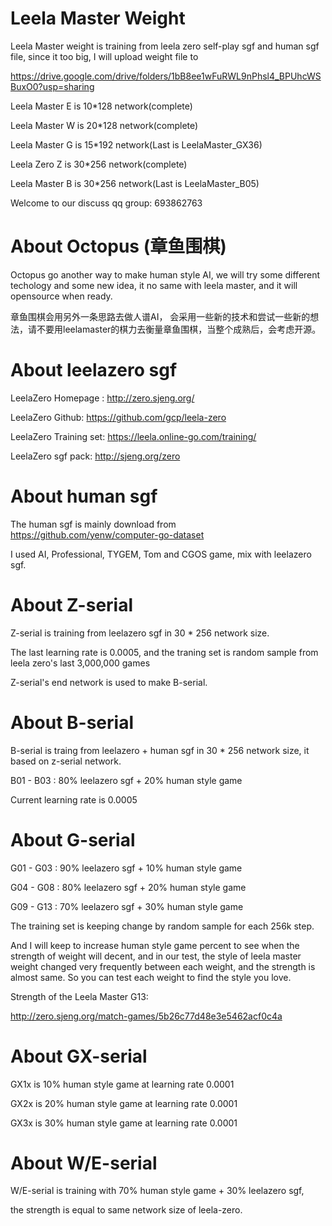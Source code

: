 # Leela Master Weight
Leela Master weight is training from leela zero self-play sgf and human sgf file, since it too big, I will upload weight file to 

https://drive.google.com/drive/folders/1bB8ee1wFuRWL9nPhsl4_BPUhcWSBuxO0?usp=sharing

Leela Master E is 10*128 network(complete)

Leela Master W is 20*128 network(complete)

Leela Master G is 15*192 network(Last is LeelaMaster_GX36)

Leela Zero Z is 30*256 network(complete)

Leela Master B is 30*256 network(Last is LeelaMaster_B05)

Welcome to our discuss qq group: 693862763

# About Octopus (章鱼围棋)
Octopus go another way to make human style AI, we will try some different techology and some new idea, it no same with leela master, and it will opensource when ready.

章鱼围棋会用另外一条思路去做人谱AI， 会采用一些新的技术和尝试一些新的想法，请不要用leelamaster的棋力去衡量章鱼围棋，当整个成熟后，会考虑开源。

# About leelazero sgf 
LeelaZero Homepage : http://zero.sjeng.org/

LeelaZero Github: https://github.com/gcp/leela-zero

LeelaZero Training set: https://leela.online-go.com/training/

LeelaZero sgf pack: http://sjeng.org/zero

# About human sgf 
The human sgf is mainly download from https://github.com/yenw/computer-go-dataset

I used AI, Professional, TYGEM, Tom and CGOS game, mix with leelazero sgf.

# About Z-serial
Z-serial is training from leelazero sgf in 30 * 256 network size.

The last learning rate is 0.0005, and the traning set is random sample from leela zero's last 3,000,000 games

Z-serial's end network is used to make B-serial.

# About B-serial
B-serial is traing from leelazero + human sgf in 30 * 256 network size, it based on z-serial network.

B01 - B03 : 80% leelazero sgf + 20% human style game

Current learning rate is 0.0005

# About G-serial

G01 - G03 : 90% leelazero sgf + 10% human style game

G04 - G08 : 80% leelazero sgf + 20% human style game

G09 - G13 : 70% leelazero sgf + 30% human style game

The training set is keeping change by random sample for each 256k step.

And I will keep to increase human style game percent to see when the strength of weight will decent, and in our test, the style of leela master weight changed very frequently between each weight, and the strength is almost same. So you can test each weight to find the style you love.

Strength of the Leela Master G13:

http://zero.sjeng.org/match-games/5b26c77d48e3e5462acf0c4a

# About GX-serial
GX1x is 10% human style game at learning rate 0.0001

GX2x is 20% human style game at learning rate 0.0001

GX3x is 30% human style game at learning rate 0.0001


# About W/E-serial
W/E-serial is training with 70% human style game + 30% leelazero sgf,

the strength is equal to same network size of leela-zero.
